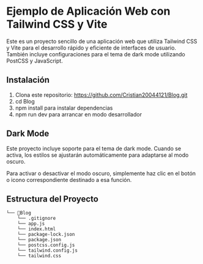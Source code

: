 # Ejemplo de Aplicación Web con Tailwind CSS y Vite

Este es un proyecto sencillo de una aplicación web que utiliza Tailwind CSS y Vite para el desarrollo rápido y eficiente de interfaces de usuario. También incluye configuraciones para el tema de dark mode utilizando PostCSS y JavaScript.

## Instalación

1. Clona este repositorio: https://github.com/Cristian20044121/Blog.git
2. cd Blog
3. npm install para instalar dependencias
4. npm run dev para arrancar en modo desarrollador

## Dark Mode
Este proyecto incluye soporte para el tema de dark mode. Cuando se activa, los estilos se ajustarán automáticamente para adaptarse al modo oscuro.

Para activar o desactivar el modo oscuro, simplemente haz clic en el botón o icono correspondiente destinado a esa función.

## Estructura del Proyecto
```
└── 📁Blog
    └── .gitignore
    └── app.js
    └── index.html
    └── package-lock.json
    └── package.json
    └── postcss.config.js
    └── tailwind.config.js
    └── tailwind.css
```
